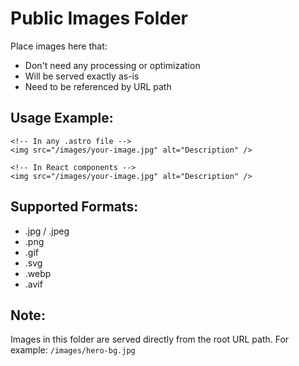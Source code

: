# Public Images Folder

Place images here that:
- Don't need any processing or optimization
- Will be served exactly as-is
- Need to be referenced by URL path

## Usage Example:

```astro
<!-- In any .astro file -->
<img src="/images/your-image.jpg" alt="Description" />

<!-- In React components -->
<img src="/images/your-image.jpg" alt="Description" />
```

## Supported Formats:
- .jpg / .jpeg
- .png
- .gif
- .svg
- .webp
- .avif

## Note:
Images in this folder are served directly from the root URL path.
For example: `/images/hero-bg.jpg`
